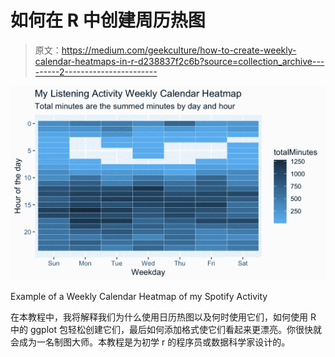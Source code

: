 # 如何在 R 中创建周历热图

> 原文：<https://medium.com/geekculture/how-to-create-weekly-calendar-heatmaps-in-r-d238837f2c6b?source=collection_archive---------2----------------------->

![](img/3436911b7b264d9b3c56167257e9db4a.png)

Example of a Weekly Calendar Heatmap of my Spotify Activity

在本教程中，我将解释我们为什么使用日历热图以及何时使用它们，如何使用 R 中的 ggplot 包轻松创建它们，最后如何添加格式使它们看起来更漂亮。你很快就会成为一名制图大师。本教程是为初学 r 的程序员或数据科学家设计的。